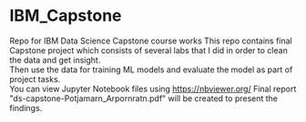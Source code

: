 # IBM_Capstone
Repo for IBM Data Science Capstone course works
This repo contains final Capstone project which consists of several labs that I did in order to clean the data and get insight.  
Then use the data for training ML models and evaluate the model as part of project tasks.    
You can view Jupyter Notebook files using https://nbviewer.org/ 
Final report "ds-capstone-Potjamarn_Arpornratn.pdf" will be created to present the findings.

